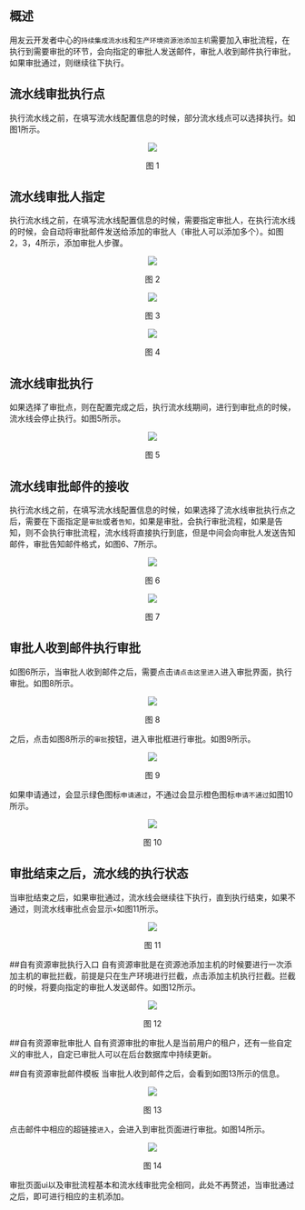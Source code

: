 ## 概述
用友云开发者中心的```持续集成流水线```和```生产环境资源池添加主机```需要加入审批流程，在执行到需要审批的环节，会向指定的审批人发送邮件，审批人收到邮件执行审批，如果审批通过，则继续往下执行。

## 流水线审批执行点
执行流水线之前，在填写流水线配置信息的时候，部分流水线点可以选择执行。如图1所示。
<div align="center">
<img src="/articles/developer/5-/images/exam/1.png">
</div>
<p align="center"> 图 1</p>

## 流水线审批人指定
执行流水线之前，在填写流水线配置信息的时候，需要指定审批人，在执行流水线的时候，会自动将审批邮件发送给添加的审批人（审批人可以添加多个）。如图2，3，4所示，添加审批人步骤。
<div align="center">
<img src="/articles/developer/5-/images/exam/2.png">
</div>
<p align="center"> 图 2</p>

<div align="center">
<img src="/articles/developer/5-/images/exam/3.jpg">
</div>
<p align="center"> 图 3</p>

<div align="center">
<img src="/articles/developer/5-/images/exam/4.jpg">
</div>
<p align="center"> 图 4</p>


## 流水线审批执行
如果选择了审批点，则在配置完成之后，执行流水线期间，进行到审批点的时候，流水线会停止执行。如图5所示。
<div align="center">
<img src="/articles/developer/5-/images/exam/5.jpg">
</div>
<p align="center"> 图 5</p>

## 流水线审批邮件的接收
执行流水线之前，在填写流水线配置信息的时候，如果选择了流水线审批执行点之后，需要在下面指定是```审批```或者```告知```，如果是审批，会执行审批流程，如果是告知，则不会执行审批流程，流水线将直接执行到底，但是中间会向审批人发送告知邮件，审批告知邮件格式，如图6、7所示。
<div align="center">
<img src="/articles/developer/5-/images/exam/6.jpg">
</div>
<p align="center"> 图 6</p>

<div align="center">
<img src="/articles/developer/5-/images/exam/7.jpg">
</div>
<p align="center"> 图 7</p>

## 审批人收到邮件执行审批
如图6所示，当审批人收到邮件之后，需要点击```请点击这里进入```进入审批界面，执行审批。如图8所示。
<div align="center">
<img src="/articles/developer/5-/images/exam/8.jpg">
</div>
<p align="center"> 图 8</p>

之后，点击如图8所示的```审批```按钮，进入审批框进行审批。如图9所示。
<div align="center">
<img src="/articles/developer/5-/images/exam/9.jpg">
</div>
<p align="center"> 图 9</p>

如果申请通过，会显示绿色图标```申请通过```，不通过会显示橙色图标```申请不通过```如图10所示。
<div align="center">
<img src="/articles/developer/5-/images/exam/10.jpg">
</div>
<p align="center"> 图 10</p>

## 审批结束之后，流水线的执行状态
当审批结束之后，如果审批通过，流水线会继续往下执行，直到执行结束，如果不通过，则流水线审批点会显示```×```如图11所示。
<div align="center">
<img src="/articles/developer/5-/images/exam/11.jpg">
</div>
<p align="center"> 图 11</p>


##自有资源审批执行入口
自有资源审批是在资源池添加主机的时候要进行一次添加主机的审批拦截，前提是只在生产环境进行拦截，点击添加主机执行拦截。拦截的时候，将要向指定的审批人发送邮件。如图12所示。
<div align="center">
<img src="/articles/developer/5-/images/exam/12.jpg">
</div>
<p align="center"> 图 12</p>

##自有资源审批审批人
自有资源审批的审批人是当前用户的租户，还有一些自定义的审批人，自定已审批人可以在后台数据库中持续更新。

##自有资源审批邮件模板
当审批人收到邮件之后，会看到如图13所示的信息。
<div align="center">
<img src="/articles/developer/5-/images/exam/13.jpg">
</div>
<p align="center"> 图 13</p>

点击邮件中相应的超链接```进入```，会进入到审批页面进行审批。如图14所示。
<div align="center">
<img src="/articles/developer/5-/images/exam/14.jpg">
</div>
<p align="center"> 图 14</p>

审批页面ui以及审批流程基本和流水线审批完全相同，此处不再赘述，当审批通过之后，即可进行相应的主机添加。

  
